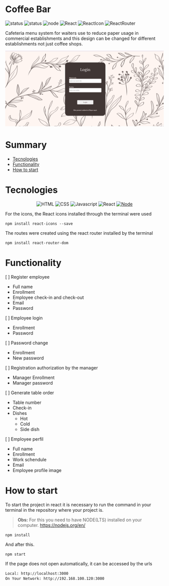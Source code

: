 # Coffee Bar

![status](https://badgen.net/badge/Project/InProgress/:yellow?color=yellow)
![status](https://badgen.net/badge/Readme/InProgress/:yellow?color=yellow)
![node](https://badgen.net/badge/Node/v16.17.0/:yellow?color=green)
![React](https://badgen.net/badge/React/v18.2.0/:yellow?color=green)
![ReactIcon](https://badgen.net/badge/ReactIcon/v4.4.0/:yellow?color=green)
![ReactRouter](https://badgen.net/badge/ReactRouter/v6.4.1/:yellow?color=green)


Cafeteria menu system for waiters use to reduce paper usage in commercial establishments and this design can be changed for different establishments not just coffee shops.

 ![gif aplicacao](./readme/pre_cafeteria.gif)

# Summary
* [Tecnologies](#tecnologies)
* [Functionality](#functionality)
* [How to start](#how-to-start) 

 # Tecnologies

<div align="center">

![HTML](https://img.shields.io/badge/HTML5-E34F26?style=for-the-badge&logo=html5&logoColor=white "HTML")
![CSS](https://img.shields.io/badge/CSS3-1572B6?style=for-the-badge&logo=css3&logoColor=white "CSS")
![Javascript](https://img.shields.io/badge/JavaScript-323330?style=for-the-badge&logo=javascript&logoColor=F7DF1E "Javascript")
![React](https://img.shields.io/badge/React-20232A?style=for-the-badge&logo=react&logoColor=61DAFB "React")
[![Node](https://img.shields.io/badge/Node.js-43853D?style=for-the-badge&logo=node.js&logoColor=white "Node")](https://nodejs.org/en/)

</div>
For the icons, the React icons installed through the terminal were used

    npm install react-icons --save

The routes were created using the react router installed by the terminal

    npm install react-router-dom

# Functionality

[ ] Register employee
    
- Full name
- Enrollment
- Employee check-in and check-out
- Email
- Password

[ ] Employee login

- Enrollment
- Password

[ ] Password change

- Enrollment
- New password

[ ] Registration authorization by the manager

- Manager Enrollment
- Manager password

[ ] Generate table order

- Table number
- Check-in
- Dishes
    - Hot
    - Cold
    - Side dish

[ ] Employee perfil

- Full name
- Enrollment
- Work schendule
- Email
- Employee profile image
# How to start

To start the project in react it is necessary to run the command in your terminal in the repository where your project is. 

>**Obs:** For this you need to have NODE(LTS) installed on your computer.
https://nodejs.org/en/

    npm install
And after this.

    npm start

If the page does not open automatically, it can be accessed by the urls

    Local: http://localhost:3000
    On Your Network: http://192.168.100.120:3000